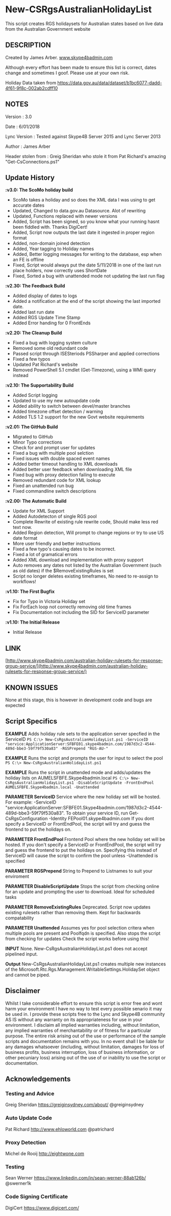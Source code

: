 # New-CSRgsAustralianHolidayList
This script creates RGS holidaysets for Australian states based on live data from the Australian Government website


## DESCRIPTION  
Created by James Arber. www.skype4badmin.com

Although every effort has been made to ensure this list is correct, dates change and sometimes I goof. 
Please use at your own risk.

Holiday Data taken from https://data.gov.au/data/dataset/b1bc6077-dadd-4f61-9f8c-002ab2cdff10 
	    
	
## NOTES  
Version  	          : 3.0

Date      			  : 6/01/2018

Lync Version	      : Tested against Skype4B Server 2015 and Lync Server 2013

Author    		      : James Arber

Header stolen from    : Greig Sheridan who stole it from Pat Richard's amazing "Get-CsConnections.ps1"


## Update History
**:v3.0: The ScoMo holiday build**
* ScoMo takes a holiday and so does the XML data I was using to get accurate dates
* Updated, Changed to data.gov.au Datasource. Alot of rewriting
* Updated, Functions replaced with newer versions
* Added, Script has been signed, so you know what your running hasnt been fiddled with. Thanks DigiCert!
* Added, Script now outputs the last date it ingested in proper region format
* Added, non-domain joined detection
* Added, Year tagging to Holiday names
* Added, Better logging messages for writing to the database, esp when an FE is offline
* Fixed, Script would always put the date 5/11/2018 in one of the last run place holders, now correctly uses ShortDate
* Fixed, Sorted a bug with unattended mode not updating the last run flag

**:v2.30: The Feedback Build**
* Added display of dates to logs
* Added a notification at the end of the script showing the last imported date.
* Added last run date
* Added RGS Update Time Stamp
* Added Error handing for 0 FrontEnds


**:v2.20: The Cleanup Build**
* Fixed a bug with logging system culture
* Removed some old redundant code
* Passed script through ISESteriods PSSharper and applied corrections
* Fixed a few typos
* Updated Pat Richard's website
* Removed PowerShell 5.1 cmdlet (Get-Timezone), using a WMI query instead


**:v2.10: The Supportability Build**
* Added Script logging
* Updated to use my new autoupdate code
* Added ability to switch between devel/master branches
* Added timezone offset detection / warning
* Added TLS 1.2 support for the new Govt website requirements

**:v2.01: The GitHub Build**
* Migrated to GitHub
* Minor Typo corrections
* Check for and prompt user for updates
* Fixed a bug with multiple pool selction
* Fixed issues with double spaced event names
* Added better timeout handling to XML downloads
* Added better user feedback when downloading XML file
* Fixed bug with proxy detection failing to execute
* Removed redundant code for XML lookup
* Fixed an unattended run bug
* Fixed commandline switch descriptions

**:v2.00: The Automatic Build**
* Update for XML Support
* Added Autodetecton of single RGS pool
* Complete Rewrite of existing rule rewrite code, Should make less red text now.
* Added Region detection, Will prompt to change regions or try to use US date format
* More user friendly and better instructions
* Fixed a few typo's causing dates to be incorrect.
* Fixed a lot of gramatical errors
* Added XML download and implementation with proxy support
* Auto removes any dates not listed by the Australian Government (such as old dates) if the $RemoveExistingRules is set
* Script no longer deletes existing timeframes, No need to re-assign to workflows!

**:v1.10: The First Bugfix**
* Fix for Typo in Victoria Holiday set
* Fix ForEach loop not correctly removing old time frames
* Fix Documentation not including the SID for ServiceID parameter

**:v1.10: The Initial Release**   
* Initial Release


## LINK  
[http://www.skype4badmin.com/australian-holiday-rulesets-for-response-group-service/](http://www.skype4badmin.com/australian-holiday-rulesets-for-response-group-service/)

## KNOWN ISSUES
   None at this stage, this is however in development code and bugs are expected

## Script Specifics

**EXAMPLE** Adds holiday rule sets to the application server specfied in the ServiceID
`PS C:\> New-CsRgsAustralianHolidayList.ps1 -ServiceID "service:ApplicationServer:SFBFE01.skype4badmin.com/1987d3c2-4544-489d-bbe3-59f79f530a83" -RGSPrepend "RGS-AU-"`

**EXAMPLE** Runs the script and prompts the user for input to select the pool
`PS C:\> New-CsRgsAustralianHolidayList.ps1`

**EXAMPLE** Runs the script in unattended mode and adds/updates the holiday lists on AUMELSFBFE.Skype4badmin.local
`PS C:\> New-CsRgsAustralianHolidayList.ps1 -DisableScriptUpdate -FrontEndPool AUMELSFBFE.Skype4badmin.local -Unattended`

**PARAMETER ServiceID <RgsIdentity>**
Service where the new holiday set will be hosted. For example: -ServiceID "service:ApplicationServer:SFBFE01.Skype4badmin.com/1987d3c2-4544-489d-bbe3-59f79f530a83".
To obtain your service ID, run Get-CsRgsConfiguration -Identity FEPool01.skype4badmin.com
If you dont specify a ServiceID or FrontEndPool, the script will try and guess the frontend to put the holidays on.

**PARAMETER FrontEndPool <FrontEnd FQDN>**
Frontend Pool where the new holiday set will be hosted. 
If you don't specify a ServiceID or FrontEndPool, the script will try and guess the frontend to put the holidays on.
Specifying this instead of ServiceID will cause the script to confirm the pool unless -Unattended is specified

**PARAMETER RGSPrepend <String>**
String to Prepend to Listnames to suit your enviroment

**PARAMETER DisableScriptUpdate**
Stops the script from checking online for an update and prompting the user to download. Ideal for scheduled tasks

**PARAMETER RemoveExistingRules**
Deprecated. Script now updates existing rulesets rather than removing them. Kept for backwards compatability

**PARAMETER Unattended**
Assumes yes for pool selection critera when multiple pools are present and Poolfqdn is specified.
Also stops the script from checking for updates
Check the script works before using this!

**INPUT**
None. New-CsRgsAustralianHolidayList.ps1 does not accept pipelined input.

**Output**
New-CsRgsAustralianHolidayList.ps1 creates multiple new instances of the Microsoft.Rtc.Rgs.Management.WritableSettings.HolidaySet object and cannot be piped.



## Disclaimer					
Whilst I take considerable effort to ensure this script is error free and wont harm your environment
I have no way to test every possible senario it may be used in. I provide these scripts free
to the Lync and Skype4B community AS IS without any warranty on its appropriateness for use in
your environment. I disclaim all implied warranties including,
without limitation, any implied warranties of merchantability or of fitness for a particular
purpose. The entire risk arising out of the use or performance of the sample scripts and
documentation remains with you. In no event shall I be liable for any damages whatsoever
(including, without limitation, damages for loss of business profits, business interruption,
loss of business information, or other pecuniary loss) arising out of the use of or inability
to use the script or documentation.

								
## Acknowledgements
### Testing and Advice
Greig Sheridan https://greiginsydney.com/about/ @greiginsydney

### Auto Update Code
Pat Richard http://www.ehloworld.com @patrichard

### Proxy Detection
Michel de Rooij	http://eightwone.com


### Testing 
Sean Werner https://www.linkedin.com/in/sean-werner-88ab126b/ @swerner1k

### Code Signing Certificate
DigiCert https://www.digicert.com/
